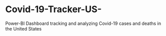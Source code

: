 # Covid-19-Tracker-US-
Power-BI Dashboard tracking and analyzing Covid-19 cases and deaths in the United States
